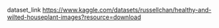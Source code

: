 dataset_link 
https://www.kaggle.com/datasets/russellchan/healthy-and-wilted-houseplant-images?resource=download
